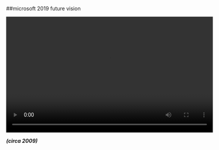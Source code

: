<!-- .slide: data-background="resources/footer.svg" data-background-size="contain" data-background-position="bottom"  -->

##microsoft 2019 future vision 

<video width="560" height="315" data-autoplay src="resources/chartering/Microsoft-Future-Vision-Concept-of-How-2019-Will-Look-Like-Official-Video.mp4"></video>

_**(circa 2009)**_  <!-- .element: style="color:maroon; font-size: .5em" -->

 

<br/>
<br/>
<br/>
<br/>
<br/>
<br/>
<br/>
<br/>
<br/>
<br/>
<br/>
<br/>
<br/>
<br/>
<br/>
<br/>
<br/>
<br/>
<br/>
<br/>
<br/>
<br/>
<br/>
<br/>
<br/>
<br/>
<br/>
<aside class="notes">
  <p>
  </p>
</aside>
